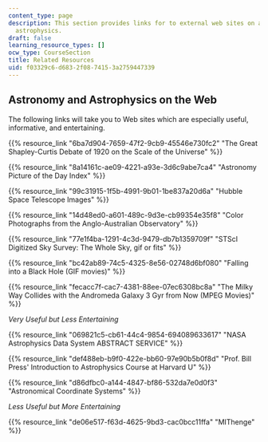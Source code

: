 ```yaml
---
content_type: page
description: This section provides links for to external web sites on astronomy and
  astrophysics.
draft: false
learning_resource_types: []
ocw_type: CourseSection
title: Related Resources
uid: f03329c6-d683-2f08-7415-3a2759447339
---
```

## Astronomy and Astrophysics on the Web

The following links will take you to Web sites which are especially useful, informative, and entertaining.

{{% resource_link "6ba7d904-7659-47f2-9cb9-45546e730fc2" "The Great Shapley-Curtis Debate of 1920 on the Scale of the Universe" %}}

{{% resource_link "8a14161c-ae09-4221-a93e-3d6c9abe7ca4" "Astronomy Picture of the Day Index" %}}

{{% resource_link "99c31915-1f5b-4991-9b01-1be837a20d6a" "Hubble Space Telescope Images" %}}

{{% resource_link "14d48ed0-a601-489c-9d3e-cb99354e35f8" "Color Photographs from the Anglo-Australian Observatory" %}}

{{% resource_link "77e1f4ba-1291-4c3d-9479-db7b1359709f" "STScI Digitized Sky Survey: The Whole Sky, gif or fits" %}}

{{% resource_link "bc42ab89-74c5-4325-8e56-02748d6bf080" "Falling into a Black Hole (GIF movies)" %}}

{{% resource_link "fecacc7f-cac7-4381-88ee-07ec6308bc8a" "The Milky Way Collides with the Andromeda Galaxy 3 Gyr from Now (MPEG Movies)" %}}

*Very Useful but Less Entertaining*

{{% resource_link "069821c5-cb61-44c4-9854-694089633617" "NASA Astrophysics Data System ABSTRACT SERVICE" %}}

{{% resource_link "def488eb-b9f0-422e-bb60-97e90b5b0f8d" "Prof. Bill Press' Introduction to Astrophysics Course at Harvard U" %}}

{{% resource_link "d86dfbc0-a144-4847-bf86-532da7e0d0f3" "Astronomical Coordinate Systems" %}}

*Less Useful but More Entertaining*

{{% resource_link "de06e517-f63d-4625-9bd3-cac0bcc11ffa" "MIThenge" %}}